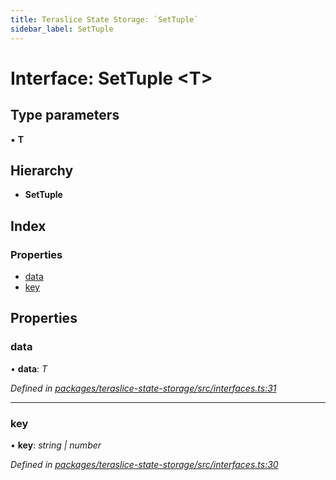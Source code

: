 ```yaml
---
title: Teraslice State Storage: `SetTuple`
sidebar_label: SetTuple
---
```


# Interface: SetTuple <**T**>

## Type parameters

▪ **T**

## Hierarchy

* **SetTuple**

## Index

### Properties

* [data](settuple.md#data)
* [key](settuple.md#key)

## Properties

###  data

• **data**: *T*

*Defined in [packages/teraslice-state-storage/src/interfaces.ts:31](https://github.com/terascope/teraslice/blob/b843209f9/packages/teraslice-state-storage/src/interfaces.ts#L31)*

___

###  key

• **key**: *string | number*

*Defined in [packages/teraslice-state-storage/src/interfaces.ts:30](https://github.com/terascope/teraslice/blob/b843209f9/packages/teraslice-state-storage/src/interfaces.ts#L30)*
